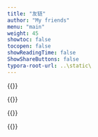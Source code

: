 ```yaml
---
title: "友链"
author: "My friends"
menu: "main"
weight: 45
showtoc: false
tocopen: false
showReadingTime: false
ShowShareButtons: false
typora-root-url: ..\static\
---
```


{{<friend name= "相位🚀" url="https://shenyiming.life" logo="https://shenyiming.life/apple-touch-icon.png" word="Either outstanding or out.">}}

{{<friend name= "霖霖子" url="https://fiveml.github.io" logo="/icon/fiveml1.jpg" word="FIGHTING!">}}

{{<friend name= "Air" url="https://airkqx.github.io/" logo="/icon/Air.bmp" word="吾善养吾浩然气">}}

{{<friend name= "WingerBlog" url="https://blog.winger216.bid/" logo="https://blog.winger216.bid/img/avatar_hu660a25d0d5393b05f07783c8b24b29d6_29042_300x0_resize_box_2.png" word="to think and to share">}}

